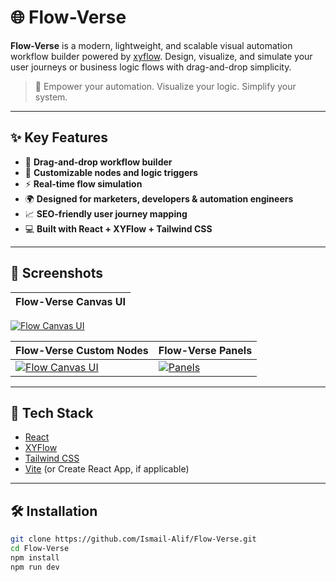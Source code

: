 # 🌐 Flow-Verse

**Flow-Verse** is a modern, lightweight, and scalable visual automation workflow builder powered by [xyflow](https://xyflow.dev/). Design, visualize, and simulate your user journeys or business logic flows with drag-and-drop simplicity.

> 🚀 Empower your automation. Visualize your logic. Simplify your system.

---

## ✨ Key Features

- 🔧 **Drag-and-drop workflow builder**
- 🧠 **Customizable nodes and logic triggers**
- ⚡ **Real-time flow simulation**
- 🌍 **Designed for marketers, developers & automation engineers**
- 📈 **SEO-friendly user journey mapping**
- 💻 **Built with React + XYFlow + Tailwind CSS**

---

## 📸 Screenshots


| Flow-Verse Canvas UI |
|----------------|
[![Flow Canvas UI](https://www.reactflow.pro/screenshots/Flow-Verse.PNG)](https://www.reactflow.pro/screenshots/Flow-Verse.PNG)

| Flow-Verse Custom Nodes | Flow-Verse Panels |
|----------------|----------------|
[![Flow Canvas UI](https://www.reactflow.pro/screenshots/Flow-Verse-Custom-Nodes.PNG)](https://www.reactflow.pro/screenshots/Flow-Verse-Custom-Nodes.PNG) | [![Panels](https://www.reactflow.pro/screenshots/Flow-Verse-Panels.PNG)](https://www.reactflow.pro/screenshots/Flow-Verse-Panels.PNG)

---

## 🚀 Tech Stack

- [React](https://react.dev/)
- [XYFlow](https://xyflow.dev/)
- [Tailwind CSS](https://tailwindcss.com/)
- [Vite](https://vitejs.dev/) (or Create React App, if applicable)

---

## 🛠️ Installation

```bash
git clone https://github.com/Ismail-Alif/Flow-Verse.git
cd Flow-Verse
npm install
npm run dev
